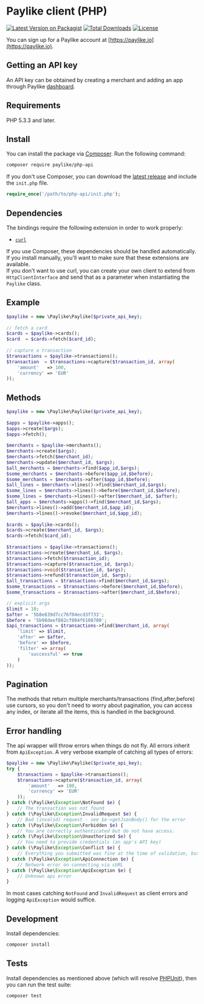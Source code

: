 # Paylike client (PHP)

[![Latest Version on Packagist](https://img.shields.io/packagist/v/paylike/php-api.svg?style=flat-square)](https://packagist.org/packages/paylike/php-api)
[![Total Downloads](https://poser.pugx.org/paylike/php-api/downloads.svg)](https://packagist.org/packages/paylike/php-api)
[![License](https://poser.pugx.org/paylike/php-api/license.svg)](https://packagist.org/packages/paylike/php-api)

You can sign up for a Paylike account at [https://paylike.io](https://paylike.io).

## Getting an API key

An API key can be obtained by creating a merchant and adding an app through
Paylike [dashboard](https://app.paylike.io). 

## Requirements

PHP 5.3.3 and later.

## Install

You can install the package via [Composer](http://getcomposer.org/). Run the following command:

```bash
composer require paylike/php-api
```

If you don't use Composer, you can download the [latest release](https://github.com/paylike/php-api/releases) and include the `init.php` file.

```php
require_once('/path/to/php-api/init.php');
```

## Dependencies

The bindings require the following extension in order to work properly:

- [`curl`](https://secure.php.net/manual/en/book.curl.php)

If you use Composer, these dependencies should be handled automatically. If you install manually, you'll want to make sure that these extensions are available.  
If you don't want to use curl, you can create your own client to extend from `HttpClientInterface` and send that as a parameter when instantiating the `Paylike` class.

## Example

```php
$paylike = new \Paylike\Paylike($private_api_key);
 
// fetch a card
$cards = $paylike->cards();
$card  = $cards->fetch($card_id);
 
// capture a transaction
$transactions = $paylike->transactions();
$transaction  = $transactions->capture($transaction_id, array(
    'amount'   => 100,
    'currency' => 'EUR'
));
``` 

## Methods
```php
$paylike = new \Paylike\Paylike($private_api_key);
 
$apps = $paylike->apps();
$apps->create($args);
$apps->fetch();
 
$merchants = $paylike->merchants();
$merchants->create($args);
$merchants->fetch($merchant_id);
$merchants->update($merchant_id, $args);
$all_merchants = $merchants->find($app_id,$args);
$some_merchants = $merchants->before($app_id,$before);
$some_merchants = $merchants->after($app_id,$before);
$all_lines = $merchants->lines()->find($merchant_id,$args);
$some_lines = $merchants->lines()->before($merchant_id,$before);
$some_lines = $merchants->lines()->after($merchant_id, $after);
$all_apps = $merchants->apps()->find($merchant_id,$args);
$merchants->lines()->add($merchant_id,$app_id);
$merchants->lines()->revoke($merchant_id,$app_id);
 
$cards = $paylike->cards();
$cards->create($merchant_id, $args);
$cards->fetch($card_id);
 
$transactions = $paylike->transactions();
$transactions->create($merchant_id, $args);
$transactions->fetch($transaction_id);
$transactions->capture($transaction_id, $args);
$transactions->void($transaction_id, $args);
$transactions->refund($transaction_id, $args);
$all_transactions = $transactions->find($merchant_id,$args);
$some_transactions = $transactions->before($merchant_id,$before);
$some_transactions = $transactions->after($merchant_id,$before);

// explicit args
$limit = 10;
$after = '5b8e839d7cc76f04ecd3f733';
$before = '5b98deef882cf804f6108700';
$api_transactions = $transactions->find($merchant_id, array(
    'limit' => $limit,
    'after' => $after,
    'before' => $before,
    'filter' => array(
    	'successful' => true
    )
));
``` 

## Pagination
The methods that return multiple merchants/transactions (find,after,before) use cursors, so you don't need to worry about pagination, you can access any index, or iterate all the items, this is handled in the background.

## Error handling

The api wrapper will throw errors when things do not fly. All errors inherit from
`ApiException`. A very verbose example of catching all types of errors:

```php
$paylike = new \Paylike\Paylike($private_api_key);
try {
    $transactions = $paylike->transactions();
    $transactions->capture($transaction_id, array(
        'amount'   => 100,
        'currency' => 'EUR'
    ));
} catch (\Paylike\Exception\NotFound $e) {
    // The transaction was not found
} catch (\Paylike\Exception\InvalidRequest $e) {
    // Bad (invalid) request - see $e->getJsonBody() for the error
} catch (\Paylike\Exception\Forbidden $e) {
    // You are correctly authenticated but do not have access.
} catch (\Paylike\Exception\Unauthorized $e) {
    // You need to provide credentials (an app's API key)
} catch (\Paylike\Exception\Conflict $e) {
    // Everything you submitted was fine at the time of validation, but something changed in the meantime and came into conflict with this (e.g. double-capture).
} catch (\Paylike\Exception\ApiConnection $e) {
    // Network error on connecting via cURL
} catch (\Paylike\Exception\ApiException $e) {
    // Unknown api error
}
``` 

In most cases catching `NotFound` and `InvalidRequest` as client errors
and logging `ApiException` would suffice.

## Development

Install dependencies:

``` bash
composer install
```

## Tests

Install dependencies as mentioned above (which will resolve [PHPUnit](http://packagist.org/packages/phpunit/phpunit)), then you can run the test suite:

```bash
composer test
```
